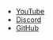 * [YouTube](https://www.youtube.com/@davidmalawey)
* [Discord](https://discord.gg/Ga3A3csy)
* [GitHub](https://github.com/davidmalawey/)